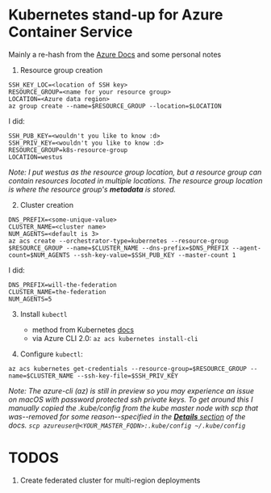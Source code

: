 # Kubernetes stand-up for Azure Container Service

Mainly a re-hash from the [Azure Docs](https://docs.microsoft.com/en-us/azure/container-service/container-service-kubernetes-walkthrough)
and some personal notes

1. Resource group creation
```
SSH_KEY_LOC=<location of SSH key>
RESOURCE_GROUP=<name for your resource group>
LOCATION=<Azure data region>
az group create --name=$RESOURCE_GROUP --location=$LOCATION
```

I did:
```
SSH_PUB_KEY=<wouldn't you like to know :d>
SSH_PRIV_KEY=<wouldn't you like to know :d>
RESOURCE_GROUP=k8s-resource-group
LOCATION=westus
```
*Note: I put westus as the resource group location, but a 
resource group can contain resources located in multiple locations. 
The resource group location is where the resource group's **metadata** is stored.*

2. Cluster creation
```
DNS_PREFIX=<some-unique-value>
CLUSTER_NAME=<cluster name>
NUM_AGENTS=<default is 3>
az acs create --orchestrator-type=kubernetes --resource-group $RESOURCE_GROUP --name=$CLUSTER_NAME --dns-prefix=$DNS_PREFIX --agent-count=$NUM_AGENTS --ssh-key-value=$SSH_PUB_KEY --master-count 1
```

I did:
```
DNS_PREFIX=will-the-federation
CLUSTER_NAME=the-federation
NUM_AGENTS=5
```

3. Install `kubectl`
    - method from Kubernetes [docs](http://kubernetes.io/docs/user-guide/prereqs/)
    - via Azure CLI 2.0: `az acs kubernetes install-cli`

4. Configure `kubectl`:
```
az acs kubernetes get-credentials --resource-group=$RESOURCE_GROUP --name=$CLUSTER_NAME --ssh-key-file=$SSH_PRIV_KEY
```
*Note: The azure-cli (az) is still in preview so you may experience an issue on macOS with password
protected ssh private keys. To get around this I manually copied the .kube/config from the kube master node 
with scp that was--removed for some reason--specified in the [**Details** section](https://docs.microsoft.com/en-us/azure/container-service/container-service-kubernetes-walkthrough#details) 
of the docs. `scp azureuser@<YOUR_MASTER_FQDN>:.kube/config ~/.kube/config`*

# TODOS
1. Create federated cluster for multi-region deployments